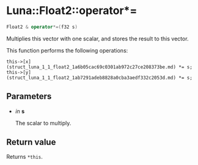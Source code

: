 # Luna::Float2::operator*=

```c++
Float2 & operator*=(f32 s)
```

Multiplies this vector with one scalar, and stores the result to this vector. 

This function performs the following operations: 
```
this->[x](struct_luna_1_1_float2_1a6b05cac69c0301ab972c27ce208373be.md) *= s;
this->[y](struct_luna_1_1_float2_1ab7291adeb8828a0cba3aedf332c2053d.md) *= s;
```


## Parameters
* *in* **s**

    The scalar to multiply. 

## Return value
Returns `*this`. 

